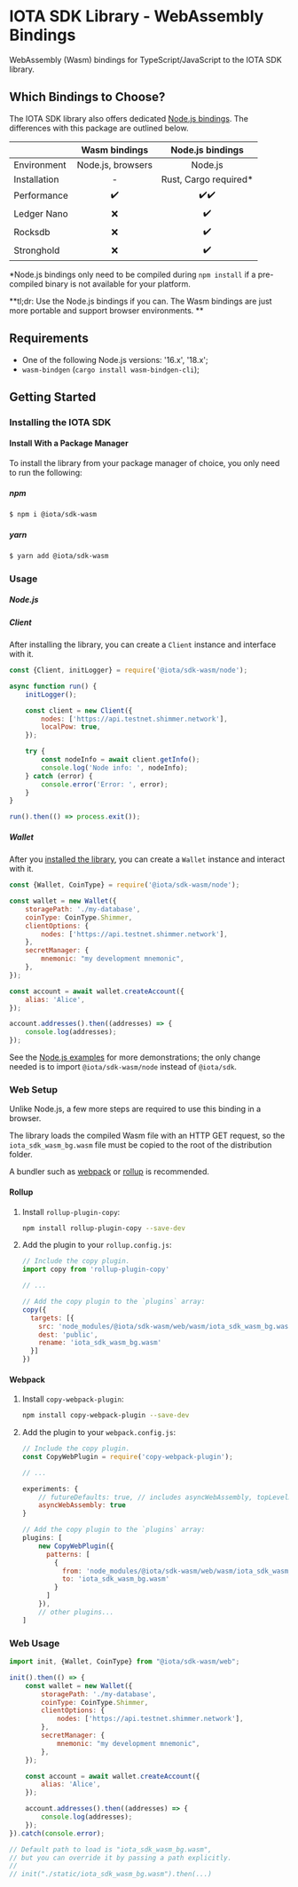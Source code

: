 # IOTA SDK Library - WebAssembly Bindings

WebAssembly (Wasm) bindings for TypeScript/JavaScript to the IOTA SDK library.

## Which Bindings to Choose?

The IOTA SDK library also offers dedicated [Node.js bindings](../nodejs). The differences with this package are outlined
below.

|              |   Wasm bindings   |   Node.js bindings    |
|:-------------|:-----------------:|:---------------------:|
| Environment  | Node.js, browsers |        Node.js        |
| Installation |         -         | Rust, Cargo required* |
| Performance  |        ✔️         |         ✔️✔️          |
| Ledger Nano  |         ❌         |          ✔️           |
| Rocksdb      |         ❌         |          ✔️           |
| Stronghold   |         ❌         |          ✔️           |

*Node.js bindings only need to be compiled during `npm install` if a pre-compiled binary is not available for your
platform.

**tl;dr: Use the Node.js bindings if you can. The Wasm bindings are just more portable and support browser environments.
**

## Requirements

- One of the following Node.js versions: '16.x', '18.x';
- `wasm-bindgen` (`cargo install wasm-bindgen-cli`);

## Getting Started

### Installing the IOTA SDK

#### Install With a Package Manager

To install the library from your package manager of choice, you only need to run the following:

##### npm

```bash
$ npm i @iota/sdk-wasm
```

##### yarn

```bash
$ yarn add @iota/sdk-wasm
```

### Usage

##### Node.js

##### Client

After installing the library, you can create a `Client` instance and interface with it.

```javascript
const {Client, initLogger} = require('@iota/sdk-wasm/node');

async function run() {
    initLogger();

    const client = new Client({
        nodes: ['https://api.testnet.shimmer.network'],
        localPow: true,
    });

    try {
        const nodeInfo = await client.getInfo();
        console.log('Node info: ', nodeInfo);
    } catch (error) {
        console.error('Error: ', error);
    }
}

run().then(() => process.exit());
```

##### Wallet

After you [installed the library](#installing-the-iota-sdk), you can create a `Wallet` instance and interact with it.

```javascript
const {Wallet, CoinType} = require('@iota/sdk-wasm/node');

const wallet = new Wallet({
    storagePath: './my-database',
    coinType: CoinType.Shimmer,
    clientOptions: {
        nodes: ['https://api.testnet.shimmer.network'],
    },
    secretManager: {
        mnemonic: "my development mnemonic",
    },
});

const account = await wallet.createAccount({
    alias: 'Alice',
});

account.addresses().then((addresses) => {
    console.log(addresses);
});
```

See the [Node.js examples](../nodejs/examples) for more demonstrations; the only change needed is to import
`@iota/sdk-wasm/node` instead of `@iota/sdk`.

### Web Setup

Unlike Node.js, a few more steps are required to use this binding in a browser.

The library loads the compiled Wasm file with an HTTP GET request, so the `iota_sdk_wasm_bg.wasm` file must be copied to
the root of the distribution folder.

A bundler such as [webpack](https://webpack.js.org/) or [rollup](https://rollupjs.org/) is recommended.

#### Rollup

1. Install `rollup-plugin-copy`:

    ```bash
    npm install rollup-plugin-copy --save-dev
    ```

2. Add the plugin to your `rollup.config.js`:

    ```js
    // Include the copy plugin.
    import copy from 'rollup-plugin-copy'
    
    // ...
    
    // Add the copy plugin to the `plugins` array:
    copy({
      targets: [{
        src: 'node_modules/@iota/sdk-wasm/web/wasm/iota_sdk_wasm_bg.wasm',
        dest: 'public',
        rename: 'iota_sdk_wasm_bg.wasm'
      }]
    })
    ```

#### Webpack

1. Install `copy-webpack-plugin`:

    ```bash
    npm install copy-webpack-plugin --save-dev
    ```

2. Add the plugin to your `webpack.config.js`:

    ```js
    // Include the copy plugin.
    const CopyWebPlugin = require('copy-webpack-plugin');
    
    // ...
    
    experiments: {
        // futureDefaults: true, // includes asyncWebAssembly, topLevelAwait etc.
        asyncWebAssembly: true
    }
    
    // Add the copy plugin to the `plugins` array:
    plugins: [
        new CopyWebPlugin({
          patterns: [
            {
              from: 'node_modules/@iota/sdk-wasm/web/wasm/iota_sdk_wasm_bg.wasm',
              to: 'iota_sdk_wasm_bg.wasm'
            }
          ]
        }),
        // other plugins...
    ]
    ```

### Web Usage

```javascript
import init, {Wallet, CoinType} from "@iota/sdk-wasm/web";

init().then(() => {
    const wallet = new Wallet({
        storagePath: './my-database',
        coinType: CoinType.Shimmer,
        clientOptions: {
            nodes: ['https://api.testnet.shimmer.network'],
        },
        secretManager: {
            mnemonic: "my development mnemonic",
        },
    });

    const account = await wallet.createAccount({
        alias: 'Alice',
    });

    account.addresses().then((addresses) => {
        console.log(addresses);
    });
}).catch(console.error);

// Default path to load is "iota_sdk_wasm_bg.wasm", 
// but you can override it by passing a path explicitly.
//
// init("./static/iota_sdk_wasm_bg.wasm").then(...)
```
